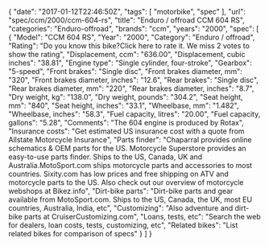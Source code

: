 {
    "date": "2017-01-12T22:46:50Z",
    "tags": [
        "motorbike",
        "spec"
    ],
    "url": "spec\/ccm\/2000\/ccm-604-rs",
    "title": "Enduro \/ offroad CCM 604 RS",
    "categories": "Enduro-offroad",
    "brands": "ccm",
    "years": "2000",
    "spec": [
        {
            "Model": "CCM 604 RS",
            "Year": "2000",
            "Category": "Enduro \/ offroad",
            "Rating": "Do you know this bike?Click here to rate it. We miss 2 votes to show the rating",
            "Displacement, ccm": "636.00",
            "Displacement, cubic inches": "38.81",
            "Engine type": "Single cylinder, four-stroke",
            "Gearbox": "5-speed",
            "Front brakes": "Single disc",
            "Front brakes diameter, mm": "320",
            "Front brakes diameter, inches": "12.6",
            "Rear brakes": "Single disc",
            "Rear brakes diameter, mm": "220",
            "Rear brakes diameter, inches": "8.7",
            "Dry weight, kg": "138.0",
            "Dry weight, pounds": "304.2",
            "Seat height, mm": "840",
            "Seat height, inches": "33.1",
            "Wheelbase, mm": "1.482",
            "Wheelbase, inches": "58.3",
            "Fuel capacity, litres": "20.00",
            "Fuel capacity, gallons": "5.28",
            "Comments": "The 604 engine is produced by Rotax",
            "Insurance costs": "Get estimated US insurance cost with a quote from Allstate Motorcycle Insurance",
            "Parts finder": "Chaparral provides online schematics & OEM parts for the US.   Motorcycle Superstore provides an easy-to-use parts finder. Ships to the US, Canada, UK and Australia.MotoSport.com ships motorcycle parts and accessories to most countries.    Sixity.com has low prices and free shipping on ATV and motorcycle parts to the US. Also check out our overview of motorcycle webshops at Bikez.info",
            "Dirt-bike parts": "Dirt-bike parts and gear available from MotoSport.com. Ships to the US, Canada, the UK, most EU countries, Australia, India, etc",
            "Customizing": "Also adventure and dirt-bike parts at CruiserCustomizing.com",
            "Loans, tests, etc": "Search the web for dealers, loan costs, tests, customizing, etc",
            "Related bikes": "List related bikes for comparison of specs"
        }
    ]
}